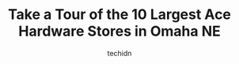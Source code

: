 ---
layout: ampstory
image: https://i0.wp.com/www.depkes.org/wp-content/uploads/2023/06/ace-hardware-0-in-omaha-ne-1685966549.jpeg?resize=640,853
author: techidn
featured: false
description: Discover the impressive array of Ace Hardware options in Omaha NE, where you can find 10 of the largest Ace Hardware establishments in the area. From renowned classics to hidden gems, Omaha 
title: Take a Tour of the 10 Largest Ace Hardware Stores in Omaha NE
cover:
   title: Take a Tour of the 10 Largest Ace Hardware Stores in Omaha NE
   subtitle: Rickpate
   background: https://www.depkes.org/wp-content/uploads/2023/06/ace-hardware-0-in-omaha-ne-1685966549.jpeg

pages: 
 - layout: thirds
   top: <h1>#1 Westlake Ace Hardware</h1>
   bottom: "<p>Plant shopping at this store was an absolute delight. TONS of plants and they all looked great. Prices were better than everywhere else. They were very busy on this parti</p>"
   background: https://www.depkes.org/wp-content/uploads/2023/06/ace-hardware-1-in-omaha-ne-1685966550.jpeg
   backgroundblur: true
 - layout: thirds
   top: <h1>#2 Westlake Ace Hardware</h1>
   bottom: "<p>350 Saddle Creek Rd, Omaha, NE 68131, United States</p>"
   background: https://www.depkes.org/wp-content/uploads/2023/06/ace-hardware-2-in-omaha-ne-1685966550.jpeg
   cta:
      link: https://www.depkes.org/blog/take-a-tour-of-the-10-largest-ace-hardware-stores-in-omaha-ne/
      text: Take a Tour of the 10 Largest Ace Hardware Stores in Omaha NE
 - layout: thirds
   top: <h1>#3 Westlake Ace Hardware</h1>
   bottom: "<p>721 W Broadway, Council Bluffs, IA 51501, United States</p>"
   background: https://www.depkes.org/wp-content/uploads/2023/06/ace-hardware-3-in-omaha-ne-1685966551.jpeg
   cta:
      link: https://www.depkes.org/blog/take-a-tour-of-the-10-largest-ace-hardware-stores-in-omaha-ne/
      text: Take a Tour of the 10 Largest Ace Hardware Stores in Omaha NE
 - layout: thirds
   top: <h1>#4 Westlake Ace Hardware</h1>
   bottom: "<p>1005 Galvin Rd S, Bellevue, NE 68005, United States</p>"
   background: https://images.unsplash.com/photo-1557672172-298e090bd0f1?ixlib=rb-4.0.3&ixid=MnwxMjA3fDB8MHxwaG90by1wYWdlfHx8fGVufDB8fHx8&auto=format&fit=crop&w=640&h=853&q=80
   cta:
      link: https://www.depkes.org/blog/take-a-tour-of-the-10-largest-ace-hardware-stores-in-omaha-ne/
      text: Take a Tour of the 10 Largest Ace Hardware Stores in Omaha NE
 - layout: thirds
   top: <h1>#5 Westlake Ace Hardware</h1>
   bottom: "<p>5502 Center St, Omaha, NE 68106, United States</p>"
   background: https://images.unsplash.com/photo-1567095761054-7a02e69e5c43?ixlib=rb-4.0.3&ixid=MnwxMjA3fDB8MHxwaG90by1wYWdlfHx8fGVufDB8fHx8&auto=format&fit=crop&w=640&h=853&q=80
   cta:
      link: https://www.depkes.org/blog/take-a-tour-of-the-10-largest-ace-hardware-stores-in-omaha-ne/
      text: Take a Tour of the 10 Largest Ace Hardware Stores in Omaha NE
 - layout: thirds
   top: <h1>#6 Westlake Ace Hardware</h1>
   bottom: "<p>8018 Harrison St, Ralston, NE 68127, United States</p>"
   background: https://images.unsplash.com/photo-1591393223703-56fe1347ac62?ixlib=rb-4.0.3&ixid=MnwxMjA3fDB8MHxwaG90by1wYWdlfHx8fGVufDB8fHx8&auto=format&fit=crop&w=640&h=853&q=80
   cta:
      link: https://www.depkes.org/blog/take-a-tour-of-the-10-largest-ace-hardware-stores-in-omaha-ne/
      text: Take a Tour of the 10 Largest Ace Hardware Stores in Omaha NE
 - layout: thirds
   top: <h1>#7 Gretna Ace Hardware</h1>
   bottom: "<p>215 Enterprise Dr, Gretna, NE 68028, United States</p>"
   background: https://images.unsplash.com/photo-1515405295579-ba7b45403062?ixlib=rb-4.0.3&ixid=MnwxMjA3fDB8MHxwaG90by1wYWdlfHx8fGVufDB8fHx8&auto=format&fit=crop&w=640&h=853&q=80
   cta:
      link: https://www.depkes.org/blog/take-a-tour-of-the-10-largest-ace-hardware-stores-in-omaha-ne/
      text: Take a Tour of the 10 Largest Ace Hardware Stores in Omaha NE
 - layout: thirds
   middle: Continue reading...
   background: https://images.unsplash.com/photo-1574169208507-84376144848b?ixlib=rb-4.0.3&ixid=MnwxMjA3fDB8MHxwaG90by1wYWdlfHx8fGVufDB8fHx8&auto=format&fit=crop&w=640&h=853&q=80
   cta:
      link: https://www.depkes.org/blog/take-a-tour-of-the-10-largest-ace-hardware-stores-in-omaha-ne/
      text: Take a Tour of the 10 Largest Ace Hardware Stores in Omaha NE
      
---
